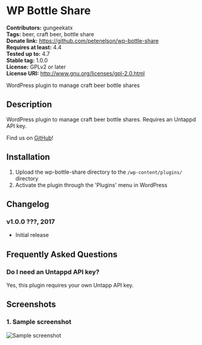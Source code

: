 # WP Bottle Share #
**Contributors:** gungeekatx  
**Tags:** beer, craft beer, bottle share  
**Donate link:** https://github.com/petenelson/wp-bottle-share  
**Requires at least:** 4.4  
**Tested up to:** 4.7  
**Stable tag:** 1.0.0  
**License:** GPLv2 or later  
**License URI:** http://www.gnu.org/licenses/gpl-2.0.html  

WordPress plugin to manage craft beer bottle shares

## Description ##

WordPress plugin to manage craft beer bottle shares.  Requires an Untappd API key.

Find us on [GitHub](https://github.com/petenelson/wp-bottle-share)!

## Installation ##

1. Upload the wp-bottle-share directory to the `/wp-content/plugins/` directory
2. Activate the plugin through the 'Plugins' menu in WordPress

## Changelog ##

### v1.0.0 ???, 2017 ###
* Initial release

## Frequently Asked Questions ##

### Do I need an Untappd API key? ###

Yes, this plugin requires your own Untapp API key.

## Screenshots ##

### 1. Sample screenshot ###
![Sample screenshot](https://raw.githubusercontent.com/petenelson/wp-bottle-share/master/assets/screenshot-1.png)

